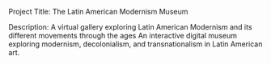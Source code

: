 Project Title: The Latin American Modernism Museum


Description: A virtual gallery exploring Latin American Modernism and its different movements through the ages An interactive digital museum exploring modernism, decolonialism, and transnationalism in Latin American art.